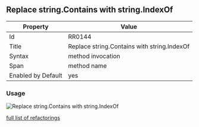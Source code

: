 ## Replace string.Contains with string.IndexOf

Property | Value
--- | --- 
Id | RR0144
Title | Replace string\.Contains with string\.IndexOf
Syntax | method invocation
Span | method name
Enabled by Default | yes

### Usage

![Replace string\.Contains with string\.IndexOf](../../images/refactorings/ReplaceStringContainsWithStringIndexOf.png)

[full list of refactorings](Refactorings.md)
